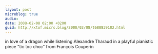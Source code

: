 ```yaml
---
layout: post
microblog: true
audio: 
date: 2008-02-08 02:00 +0200
guid: http://xtof.micro.blog/2008/02/08/t688839102.html
---
```

in love of a dragon while listening Alexandre Tharaud in a playful pianistic piece "tic toc choc"  from François Couperin
